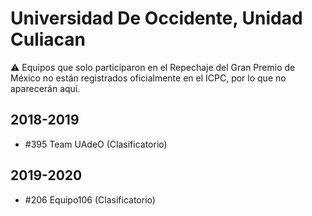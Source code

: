 # Universidad De Occidente, Unidad Culiacan

:warning: Equipos que solo participaron en el Repechaje del Gran Premio de México no están registrados oficialmente en el ICPC, por lo que no aparecerán aquí.

## 2018-2019

- #395 Team UAdeO (Clasificatorio)

## 2019-2020

- #206 Equipo106 (Clasificatorio)


